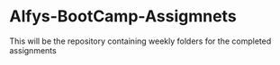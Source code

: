 # Alfys-BootCamp-Assigmnets
This will be the repository containing weekly folders for the completed assignments
